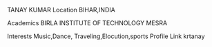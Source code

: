 TANAY KUMAR
Location
BIHAR,INDIA

Academics
BIRLA INSTITUTE OF TECHNOLOGY MESRA

Interests
Music,Dance, Traveling,Elocution,sports
Profile Link
krtanay
